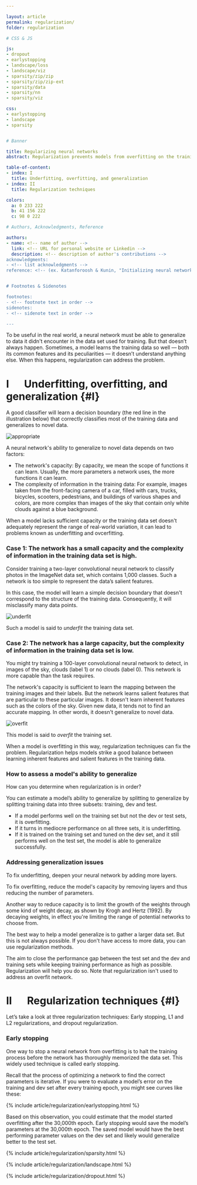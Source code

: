 ```yaml
---

layout: article
permalink: regularization/
folder: regularization

# CSS & JS

js:
- dropout
- earlystopping
- landscape/loss
- landscape/viz
- sparsity/zip/zip
- sparsity/zip/zip-ext
- sparsity/data
- sparsity/nn
- sparsity/viz

css:
- earlystopping
- landscape
- sparsity


# Banner

title: Regularizing neural networks
abstract: Regularization prevents models from overfitting on the training data so they can better generalize to unseen data. In this post, we'll describe various ways to accomplish this. We'll support our recommendations with intuitive explanations and interactive visualizations.

table-of-content:
- index: I 
  title: Underfitting, overfitting, and generalization
- index: II
  title: Regularization techniques

colors:
  a: 0 233 222
  b: 41 156 222
  c: 98 0 222

# Authors, Acknowledgments, Reference

authors:
- name: <!-- name of author -->
  link: <!-- URL for personal website or Linkedin -->
  description: <!-- description of author's contributions -->
acknowledgments:
- <!-- list acknowledgments -->
reference: <!-- (ex. Katanforoosh & Kunin, "Initializing neural networks", deeplearning.ai, 2019.) -->


# Footnotes & Sidenotes

footnotes:
- <!-- footnote text in order -->
sidenotes:
- <!-- sidenote text in order -->

---
```


To be useful in the real world, a neural network must be able to generalize to data it didn't encounter in the data set used for training. But that doesn’t always happen. Sometimes, a model learns the training data so well — both its common features and its peculiarities — it doesn’t understand anything else. When this happens, regularization can address the problem.

# I &emsp; Underfitting, overfitting, and generalization {#I}

A good classifier will learn a decision boundary (the red line in the illustration below) that correctly classifies most of the training data and generalizes to novel data.

![appropriate](/assets/images/article/regularization/appropriate.png "appropriate")

A neural network's ability to generalize to novel data depends on two factors:

- The network's capacity: By capacity, we mean the scope of functions it can learn. Usually, the more parameters a network uses, the more functions it can learn.
- The complexity of information in the training data: For example, images taken from the front-facing camera of a car, filled with cars, trucks, bicycles, scooters, pedestrians, and buildings of various shapes and colors, are more complex than images of the sky that contain only white clouds against a blue background.

When a model lacks sufficient capacity or the training data set doesn't adequately represent the range of real-world variation, it can lead to problems known as underfitting and ovcerfitting.

### Case 1: The network has a small capacity and the complexity of information in the training data set is high.

Consider training a two-layer convolutional neural network to classify photos in the ImageNet data set, which contains 1,000 classes. Such a network is too simple to represent the data’s salient features. 

In this case, the model will learn a simple decision boundary that doesn't correspond to the structure of the training data. Consequently, it will misclassify many data points. 

![underfit](/assets/images/article/regularization/underfit.png "underfit")

Such a model is said to <i>underfit</i> the training data set.

### Case 2: The network has a large capacity, but the complexity of information in the training data set is low.

You might try training a 100-layer convolutional neural network to detect, in images of the sky, clouds (label 1) or no clouds (label 0). This network is more capable than the task requires.

The network's capacity is sufficient to learn the mapping between the training images and their labels. But the network learns salient features that are particular to these particular images. It doesn't learn inherent features such as the colors of the sky. Given new data, it tends not to find an accurate mapping. In other words, it doesn't generalize to novel data.

![overfit](/assets/images/article/regularization/overfit.png "overfit")

This model is said to <i>overfit</i> the training set.

When a model is overfitting in this way, regularization techniques can fix the problem. Regularization helps models strike a good balance between learning inherent features and salient features in the training data.

### How to assess a model's ability to generalize

How can you determine when regularization is in order? 

You can estimate a model’s ability to generalize by splitting to generalize by splitting training data into three subsets: training, dev and test. 

- If a model performs well on the training set but not the dev or test sets, it is overfitting.
- If it turns in mediocre performance on all three sets, it is underfitting. 
- If it is trained on the training set and tuned on the dev set, and it still performs well on the test set, the model is able to generalize successfully.

<!-- TABLE GOES HERE -->

### Addressing generalization issues

To fix underfitting, deepen your neural network by adding more layers.

To fix overfitting, reduce the model's capacity by removing layers and thus reducing the number of parameters. 

Another way to reduce capacity is to limit the growth of the weights through some kind of weight decay, as shown by Krogh and Hertz (1992). By decaying weights, in effect you're limiting the range of potential networks to choose from. 

<!-- THE ABOVE DESCRIBES L1 and L2 REG, RIGHT? 

	I THINK THINGS ARE GETTING GARBLED HERE. WE NEED TO CLARIFY DIFF BETWEEN NON-REGULARIZATION METHODS AND REGULARIZATION METHODS. -->

The best way to help a model generalize is to gather a larger data set. But this is not always possible. If you don't have access to more data, you can use regularization methods.

The aim to close the performance gap between the test set and the dev and training sets while keeping training performance as high as possible. Regularization will help you do so. Note that regularization isn't used to address an overfit network.

<!-- ENTERED FROM OLD WEB LAYOUT TO HERE -->

# II &emsp; Regularization techniques {#I}

Let’s take a look at three regularization techniques: Early stopping, L1 and L2 regularizations, and dropout regularization.

### Early stopping

One way to stop a neural network from overfitting is to halt the training process before the network has thoroughly memorized the data set. This widely used technique is called early stopping.

Recall that the process of optimizing a network to find the correct parameters is iterative. If you were to evaluate a model’s error on the training and dev set after every training epoch, you might see curves like these:

{% include article/regularization/earlystopping.html %}

Based on this observation, you could estimate that the model started overfitting after the 30,000th epoch. Early stopping would save the model’s parameters at the 30,000th epoch. The saved model would have the best performing parameter values on the dev set and likely would generalize better to the test set.



{% include article/regularization/sparsity.html %}

{% include article/regularization/landscape.html %}

{% include article/regularization/dropout.html %}


